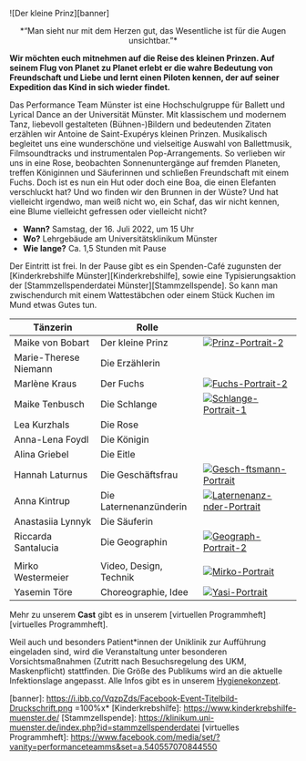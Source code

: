 ![Der kleine Prinz][banner]

<center>*“Man sieht nur mit dem Herzen gut, das Wesentliche ist für die Augen unsichtbar.”*</center>

**Wir möchten euch mitnehmen auf die Reise des kleinen Prinzen. Auf seinem Flug von Planet zu Planet erlebt er die wahre Bedeutung von Freundschaft und Liebe und lernt einen Piloten kennen, der auf seiner Expedition das Kind in sich wieder findet.**

Das Performance Team Münster ist eine Hochschulgruppe für Ballett und Lyrical Dance an der Universität Münster. Mit klassischem und modernem Tanz, liebevoll gestalteten (Bühnen-)Bildern und bedeutenden Zitaten erzählen wir Antoine de Saint-Exupérys kleinen Prinzen. Musikalisch begleitet uns eine wunderschöne und vielseitige Auswahl von Ballettmusik, Filmsoundtracks und instrumentalen Pop-Arrangements. So verlieben wir uns in eine Rose, beobachten Sonnenuntergänge auf fremden Planeten, treffen Königinnen und Säuferinnen und schließen Freundschaft mit einem Fuchs. Doch ist es nun ein Hut oder doch eine Boa, die einen Elefanten verschluckt hat? Und wo finden wir den Brunnen in der Wüste? Und hat vielleicht irgendwo, man weiß nicht wo, ein Schaf, das wir nicht kennen, eine Blume vielleicht gefressen oder vielleicht nicht?

- **Wann?**		Samstag, der 16. Juli 2022, um 15 Uhr
- **Wo?**		Lehrgebäude am Universitätsklinikum Münster
- **Wie lange?**	Ca. 1,5 Stunden mit Pause

Der Eintritt ist frei. In der Pause gibt es ein Spenden-Café zugunsten der [Kinderkrebshilfe Münster][Kinderkrebshilfe], sowie eine Typisierungsaktion der [Stammzellspenderdatei Münster][Stammzellspende]. So kann man zwischendurch mit einem Wattestäbchen oder einem Stück Kuchen im Mund etwas Gutes tun.

| **Tänzerin**          | **Rolle**              |                                                                                                                                                    |
|-----------------------|------------------------|----------------------------------------------------------------------------------------------------------------------------------------------------|
| Maike von Bobart      | Der kleine Prinz       | <a href="https://ibb.co/sJXm1VB"><img src="https://i.ibb.co/sJXm1VB/Prinz-Portrait-2.jpg" alt="Prinz-Portrait-2" border="0"></a>                   |
| Marie-Therese Niemann | Die Erzählerin         |                                                                                                                                                    |
| Marlène Kraus         | Der Fuchs              | <a href="https://ibb.co/rMXk54y"><img src="https://i.ibb.co/rMXk54y/Fuchs-Portrait-2.jpg" alt="Fuchs-Portrait-2" border="0"></a>                   |
| Maike Tenbusch        | Die Schlange           | <a href="https://ibb.co/BGCsRKt"><img src="https://i.ibb.co/BGCsRKt/Schlange-Portrait-1.jpg" alt="Schlange-Portrait-1" border="0"></a>             |
| Lea Kurzhals          | Die Rose               |                                                                                                                                                    |
| Anna-Lena Foydl       | Die Königin            |                                                                                                                                                    |
| Alina Griebel         | Die Eitle              |                                                                                                                                                    |
| Hannah Laturnus       | Die Geschäftsfrau      | <a href="https://ibb.co/SskJrdc"><img src="https://i.ibb.co/SskJrdc/Gesch-ftsmann-Portrait.jpg" alt="Gesch-ftsmann-Portrait" border="0"></a>       |
| Anna Kintrup          | Die Laternenanzünderin | <a href="https://ibb.co/sy4wfq0"><img src="https://i.ibb.co/sy4wfq0/Laternenanz-nder-Portrait.jpg" alt="Laternenanz-nder-Portrait" border="0"></a> |
| Anastasiia Lynnyk     | Die Säuferin           |                                                                                                                                                    |
| Riccarda Santalucia   | Die Geographin         | <a href="https://ibb.co/pxQjLzT"><img src="https://i.ibb.co/pxQjLzT/Geograph-Portrait-2.jpg" alt="Geograph-Portrait-2" border="0"></a>             |
|                       |                        |                                                                                                                                                    |
| Mirko Westermeier     | Video, Design, Technik | <a href="https://ibb.co/WxT927P"><img src="https://i.ibb.co/WxT927P/Mirko-Portrait.jpg" alt="Mirko-Portrait" border="0"></a>                       |
| Yasemin Töre          | Choreographie, Idee    | <a href="https://ibb.co/5jKR09G"><img src="https://i.ibb.co/5jKR09G/Yasi-Portrait.jpg" alt="Yasi-Portrait" border="0"></a>                         |

Mehr zu unserem **Cast** gibt es in unserem [virtuellen Programmheft][virtuelles Programmheft].

Weil auch und besonders Patient*innen der Uniklinik zur Aufführung eingeladen sind, wird die Veranstaltung unter besonderen Vorsichtsmaßnahmen (Zutritt nach Besuchsregelung des UKM, Maskenpflicht) stattfinden. Die Größe des Publikums wird an die aktuelle Infektionslage angepasst. Alle Infos gibt es in unserem [Hygienekonzept][Hygienekonzept].

[Hygienekonzept]: https://PerformanceTeamMuenster.github.io/website/Hygienekonzept.html
[banner]: https://i.ibb.co/VqzpZds/Facebook-Event-Titelbild-Druckschrift.png =100%x*
[Kinderkrebshilfe]: https://www.kinderkrebshilfe-muenster.de/
[Stammzellspende]: https://klinikum.uni-muenster.de/index.php?id=stammzellspenderdatei
[virtuelles Programmheft]: https://www.facebook.com/media/set/?vanity=performanceteamms&set=a.540557070844550
